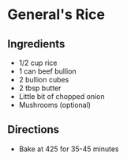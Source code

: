 # General's Rice

## Ingredients

* 1/2 cup rice
* 1 can beef bullion
* 2 bullion cubes
* 2 tbsp butter
* Little bit of chopped onion
* Mushrooms (optional)

## Directions

* Bake at 425 for 35-45 minutes
